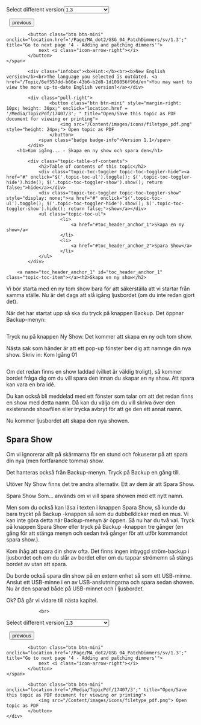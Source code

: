 
<div class="topic-navigation">

<div class="pull-right">
	<span class="pull-left">


<div class="pull-left">
<form action="/Topic/SetCurrentVersionNumber" class="form-inline" id="frmTagSelector" method="post">	<span class="form-mini">
		<div class="input-prepend"><span class="add-on">Select different version</span><select autocomplete="off" id="versionNumberId" name="versionNumberId" onchange="$(this).closest('#frmTagSelector').submit();" style="width: 120px;"><option value="">- latest -</option>
<option value="3">1.1</option>
<option value="7">1.2</option>
<option selected="selected" value="12">1.3</option>
<option value="16">1.5</option>
<option value="29">1.9</option>
</select></div>
		<input data-val="true" data-val-number="The field Int32 must be a number." data-val-required="The Int32 field is required." id="ProductId" name="ProductId" type="hidden" value="28">
		<input id="CurrentGuid" name="CurrentGuid" type="hidden" value="6ef557dd-b66e-43b6-b2d8-1d109056f96d">
	</span>
</form></div>&nbsp;	</span>
	<span class="pull-right" style="white-space: nowrap;">
			<button class="btn btn-mini" onclick="location.href='/Page/MA_dot2/GSG_02_PhysicalSetupAndLayout/sv/1.3'; " title="Go to previous page '2 - Physical setup and layout'">
				<i class="icon-arrow-left"></i> previous
			</button>

			<button class="btn btn-mini" onclick="location.href='/Page/MA_dot2/GSG_04_PatchDimmers/sv/1.3';" title="Go to next page '4 - Adding and patching dimmers'">
				next <i class="icon-arrow-right"></i> 
			</button>
	</span>
</div>
<div class="clear-fix" style="margin-bottom: 10px"></div>
</div>

			<div class="infobox"><b>Hint:</b><br><b>New English version</b><br>The language you selected is outdated. <a href="/Topic/6ef557dd-b66e-43b6-b2d8-1d109056f96d/en">You may want to view the more up-to-date English version?</a></div>
		
			<div class="pull-right">
					<button class="btn btn-mini" style="margin-right: 10px; height: 30px;" onclick="location.href = '/Media/TopicPdf/17407/3'; " title="Open/Save this topic as PDF document for viewing or printing">
						<img src="/Content/images/icons/filetype_pdf.png" style="height: 24px;"> Open topic as PDF
					</button>
				<span class="badge badge-info">Version 1.1</span>
			</div>
		<h1>Kom igång... - Skapa en ny show och spara den</h1>

			<div class="topic-table-of-contents">
				<h2>Table of contents of this topic</h2>
				<div class="topic-toc-toggler topic-toc-toggler-hide"><a href="#" onclick="$('.topic-toc-ul').toggle(); $('.topic-toc-toggler-hide').hide(); $('.topic-toc-toggler-show').show(); return false;">hide</a></div>
				<div class="topic-toc-toggler topic-toc-toggler-show" style="display: none;"><a href="#" onclick="$('.topic-toc-ul').toggle(); $('.topic-toc-toggler-hide').show(); $('.topic-toc-toggler-show').hide(); return false;">show</a></div>
				<ul class="topic-toc-ul">
						<li>
							<a href="#toc_header_anchor_1">Skapa en ny show</a>
						</li>
						<li>
							<a href="#toc_header_anchor_2">Spara Show</a>
						</li>
				</ul>
			</div>

		<a name="toc_header_anchor_1" id="toc_header_anchor_1" class="topic-toc-item"></a><h2>Skapa en ny show</h2>

<p>Vi bör starta med en ny tom show bara för att säkerställa att vi startar från samma ställe. Nu är det dags att slå igång ljusbordet (om du inte redan gjort det).</p>

<p>När det har startat upp så ska du tryck på knappen <span class="hardkey">Backup</span>. Det öppnar Backup-menyn:</p>

<p><img alt="" src="/Media/Image/Dot2_GettingStarted_CreateNewShow_01_1-0.png"></p>

<p>Tryck nu på knappen <span class="softkey">Ny Show</span>. Det kommer att skapa en ny och tom show.</p>

<p>Nästa sak som händer är att ett pop-up fönster ber dig att namnge din nya show. Skriv in: <span class="syntax">Kom Igång 01</span></p>

<p><img alt="" src="/Media/Image/Dot2_GettingStarted_CreateNewShow_02_1-1-3.png"></p>

<p>Om det redan finns en show laddad (vilket är väldig troligt), så kommer bordet fråga dig om du vill spara den innan du skapar en ny show. Att spara kan vara en bra idé.</p>

<p>Du kan också bli meddelad med ett fönster som talar om att det redan finns en show med detta namn. Då kan du välja om du vill skriva över den existerande showfilen eller trycka avbryt för att ge den ett annat namn.</p>

<p>Nu kommer ljusbordet att skapa den nya showen.</p>

<a name="toc_header_anchor_2" id="toc_header_anchor_2" class="topic-toc-item"></a><h2>Spara Show</h2>

<p>Om vi ignorerar allt på skärmarna för en stund och fokuserar på att spara din nya (men fortfarande tomma) show.</p>

<p>Det hanteras också från Backup-menyn. Tryck på <span class="hardkey">Backup</span> en gång till.</p>

<p>Utöver <span class="softkey">Ny Show</span> finns det tre andra alternativ. Ett av dem är att <span class="softkey">Spara Show</span>.</p>

<p><span class="softkey">Spara Show Som...</span>&nbsp;används om vi vill spara showen med ett nytt namn.</p>

<p>Men som du också kan läsa i texten i knappen <span class="softkey">Spara Show</span>, så kunde du bara tryckt på <span class="hardkey">Backup</span> -knappen så som du dubbelklickar med en mus. Vi kan inte göra detta när Backup-menyn är öppen. Så nu har du två val. Tryck på knappen Spara Show eller tryck på <span class="hardkey">Backup</span> -knappen tre gånger (en gång för att stänga menyn och sedan två gånger för att utför kommandot spara show.).</p>

<p>Kom ihåg att spara din show ofta. Det finns ingen inbyggd ström-backup i ljusbordet och om du slår av bordet eller om du tappar strömemn så stängs bordet av utan att spara.</p>

<p>Du borde också spara din show på en extern enhet så som ett USB-minne. Anslut ett USB-minne i en av USB-anslutningarna och spara sedan showen. Nu är den sparad både på USB-minnet och i ljusbordet.</p>

<p>Ok? Då går vi vidare till nästa kapitel.</p>


				<br>
<div class="topic-navigation">

<div class="pull-right">
	<span class="pull-left">


<div class="pull-left">
<form action="/Topic/SetCurrentVersionNumber" class="form-inline" id="frmTagSelector" method="post">	<span class="form-mini">
		<div class="input-prepend"><span class="add-on">Select different version</span><select autocomplete="off" id="versionNumberId" name="versionNumberId" onchange="$(this).closest('#frmTagSelector').submit();" style="width: 120px;"><option value="">- latest -</option>
<option value="3">1.1</option>
<option value="7">1.2</option>
<option selected="selected" value="12">1.3</option>
<option value="16">1.5</option>
<option value="29">1.9</option>
</select></div>
		<input data-val="true" data-val-number="The field Int32 must be a number." data-val-required="The Int32 field is required." id="ProductId" name="ProductId" type="hidden" value="28">
		<input id="CurrentGuid" name="CurrentGuid" type="hidden" value="6ef557dd-b66e-43b6-b2d8-1d109056f96d">
	</span>
</form></div>&nbsp;	</span>
	<span class="pull-right" style="white-space: nowrap;">
			<button class="btn btn-mini" onclick="location.href='/Page/MA_dot2/GSG_02_PhysicalSetupAndLayout/sv/1.3'; " title="Go to previous page '2 - Physical setup and layout'">
				<i class="icon-arrow-left"></i> previous
			</button>

			<button class="btn btn-mini" onclick="location.href='/Page/MA_dot2/GSG_04_PatchDimmers/sv/1.3';" title="Go to next page '4 - Adding and patching dimmers'">
				next <i class="icon-arrow-right"></i> 
			</button>
	</span>
</div>
	<div class="clear-fix"></div>
	<div class="pull-right">
	
			<button class="btn btn-mini" onclick="location.href='/Media/TopicPdf/17407/3';" title="Open/Save this topic as PDF document for viewing or printing">
				<img src="/Content/images/icons/filetype_pdf.png"> Open topic as PDF
			</button>
	</div>
<div class="clear-fix" style="margin-bottom: 10px"></div>
</div>

	